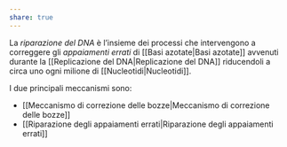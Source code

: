 ```yaml
---
share: true
---
```

La *riparazione del DNA* è l’insieme dei processi che intervengono a correggere gli *appaiamenti errati* di [[Basi azotate|Basi azotate]] avvenuti durante la [[Replicazione del DNA|Replicazione del DNA]] riducendoli a circa uno ogni milione di [[Nucleotidi|Nucleotidi]].

I due principali meccanismi sono:
- [[Meccanismo di correzione delle bozze|Meccanismo di correzione delle bozze]]
- [[Riparazione degli appaiamenti errati|Riparazione degli appaiamenti errati]]